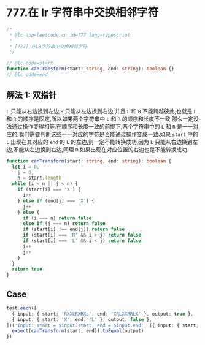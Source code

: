 # 777.在 lr 字符串中交换相邻字符

```ts
/*
 * @lc app=leetcode.cn id=777 lang=typescript
 *
 * [777] 在LR字符串中交换相邻字符
 */

// @lc code=start
function canTransform(start: string, end: string): boolean {}
// @lc code=end
```

## 解法 1: 双指针

`L` 只能从右边换到左边,`R` 只能从左边换到右边,并且 `L` 和 `R` 不能跨越彼此,也就是 `L` 和 `R` 的顺序是固定,所以如果两个字符串中 `L` 和 `R` 的顺序和长度不一致,那么一定没法通过操作变得相等.在顺序和长度一致的前提下,两个字符串中的 `L` 和 `R` 是一一对应的,我们需要判断这些一一对应的字符是否能通过操作变成一致.如果 `start` 中的 `L` 出现在其对应的 `end` 的 `L` 的左边,则一定不能转换成功,因为 `L` 只能从右边换到左边,不能从左边换到右边,同理 `R` 如果出现在对应位置的右边也是不能转换成功.

```ts
function canTransform(start: string, end: string): boolean {
  let i = 0,
    j = 0,
    n = start.length
  while (i < n || j < n) {
    if (start[i] === 'X') {
      i++
    } else if (end[j] === 'X') {
      j++
    } else {
      if (i === n) return false
      else if (j === n) return false
      if (start[i] !== end[j]) return false
      if (start[i] === 'R' && i > j) return false
      if (start[i] === 'L' && i < j) return false
      i++
      j++
    }
  }
  return true
}
```

## Case

```ts
test.each([
  { input: { start: 'RXXLRXRXL', end: 'XRLXXRRLX' }, output: true },
  { input: { start: 'X', end: 'L' }, output: false },
])('input: start = $input.start, end = $input.end', ({ input: { start, end }, output }) => {
  expect(canTransform(start, end)).toEqual(output)
})
```
